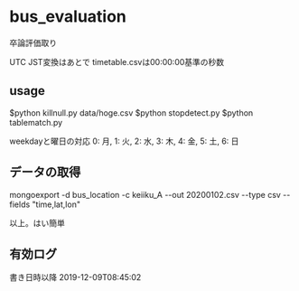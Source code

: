 # bus_evaluation
卒論評価取り

UTC JST変換はあとで
timetable.csvは00:00:00基準の秒数

## usage 

$python killnull.py data/hoge.csv
$python stopdetect.py
$python tablematch.py


weekdayと曜日の対応
    0: 月, 1: 火, 2: 水, 3: 木, 4: 金, 5: 土, 6: 日

## データの取得
mongoexport -d bus_location -c keiiku_A --out 20200102.csv --type csv --fields "time,lat,lon"

以上。はい簡単

## 有効ログ
書き日時以降
2019-12-09T08:45:02

